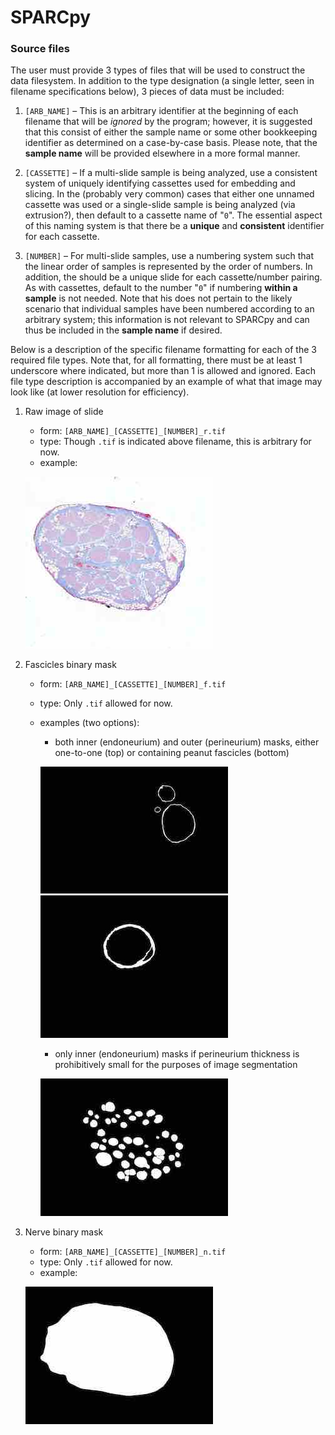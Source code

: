 # SPARCpy

### Source files
The user must provide 3 types of files that will be used to construct the data filesystem. In addition to the type
designation (a single letter, seen in filename specifications below), 3 pieces of data must be included:

1. `[ARB_NAME]` – This is an arbitrary identifier at the beginning of each filename that will be _ignored_ by the
program; however, it is suggested that this consist of either the sample name or some other bookkeeping identifier as
determined on a case-by-case basis. Please note, that the **sample name** will be provided elsewhere in a more formal
manner.

2. `[CASSETTE]` – If a multi-slide sample is being analyzed, use a consistent system of uniquely identifying cassettes
used for embedding and slicing. In the (probably very common) cases that either one unnamed cassette was used or a
single-slide sample is being analyzed (via extrusion?), then default to a cassette name of "`0`". The essential aspect
of this naming system is that there be a **unique** and **consistent** identifier for each cassette.

3. `[NUMBER]` – For multi-slide samples, use a numbering system such that the linear order of samples is represented by
the order of numbers. In addition, the should be a unique slide for each cassette/number pairing. As with cassettes, 
default to the number "`0`" if numbering **within a sample** is not needed. Note that his does not pertain to the likely
scenario that individual samples have been numbered according to an arbitrary system; this information is not relevant
to SPARCpy and can thus be included in the **sample name** if desired.

Below is a description of the specific filename formatting for each of the 3 required file types. Note that, for all
formatting, there must be at least 1 underscore where indicated, but more than 1 is allowed and ignored. Each file type
description is accompanied by an example of what that image may look like (at lower resolution for efficiency).

1. Raw image of slide
    - form: `[ARB_NAME]_[CASSETTE]_[NUMBER]_r.tif`
    - type: Though `.tif` is indicated above filename, this is arbitrary for now.
    - example:

    ![raw](examples/images/raw.jpg)
        
2. Fascicles binary mask
    - form: `[ARB_NAME]_[CASSETTE]_[NUMBER]_f.tif`
    - type: Only `.tif` allowed for now.
    - examples (two options):
        - both inner (endoneurium) and outer (perineurium) masks,
          either one-to-one (top) or containing peanut fascicles (bottom)
          
        ![one-to-one fascicles](examples/images/fascicle_normal.jpg) ![peanut fascicles](examples/images/fascicle_peanut.jpg)
          
        - only inner (endoneurium) masks if perineurium thickness is
          prohibitively small for the purposes of image segmentation
          
        ![fascicles inner only](examples/images/fascicle_inner.jpg)
          
3. Nerve binary mask
    - form: `[ARB_NAME]_[CASSETTE]_[NUMBER]_n.tif`
    - type: Only `.tif` allowed for now.
    - example:
    
    ![nerve](examples/images/nerve.jpg)